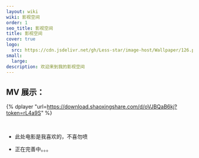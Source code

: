 ```yaml
---
layout: wiki
wiki: 影视空间
order: 1
seo_title: 影视空间
title: 影视空间
cover: true
logo:
  src: https://cdn.jsdelivr.net/gh/Less-star/image-host/Wallpaper/126.png
small: 
  large: 
description: 欢迎来到我的影视空间
---
```


## MV 展示：

{% dplayer "url=https://download.shaoxingshare.com/d/oVJBQaB6kj?token=rL4a9S" %}

<br />

- 此处电影是我喜欢的，不喜勿喷

- 正在完善中。。。